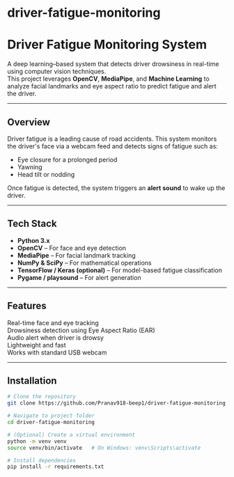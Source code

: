 # driver-fatigue-monitoring
#  Driver Fatigue Monitoring System

A deep learning–based system that detects driver drowsiness in real-time using computer vision techniques.  
This project leverages **OpenCV**, **MediaPipe**, and **Machine Learning** to analyze facial landmarks and eye aspect ratio to predict fatigue and alert the driver.

---

##  Overview

Driver fatigue is a leading cause of road accidents. This system monitors the driver's face via a webcam feed and detects signs of fatigue such as:
- Eye closure for a prolonged period
- Yawning
- Head tilt or nodding

Once fatigue is detected, the system triggers an **alert sound** to wake up the driver.

---

##  Tech Stack

- **Python 3.x**
- **OpenCV** – For face and eye detection  
- **MediaPipe** – For facial landmark tracking  
- **NumPy & SciPy** – For mathematical operations  
- **TensorFlow / Keras (optional)** – For model-based fatigue classification  
- **Pygame / playsound** – For alert generation  

---

##  Features

 Real-time face and eye tracking  
 Drowsiness detection using Eye Aspect Ratio (EAR)  
 Audio alert when driver is drowsy  
 Lightweight and fast  
 Works with standard USB webcam  

---

##  Installation

```bash
# Clone the repository
git clone https://github.com/Pranav918-beep1/driver-fatigue-monitoring.git

# Navigate to project folder
cd driver-fatigue-monitoring

# (Optional) Create a virtual environment
python -m venv venv
source venv/bin/activate   # On Windows: venv\Scripts\activate

# Install dependencies
pip install -r requirements.txt
